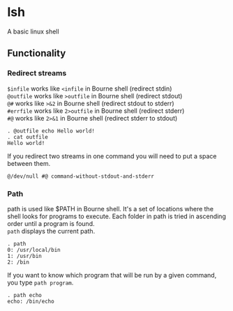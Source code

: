 # lsh
A basic linux shell

## Functionality

### Redirect streams
`$infile` works like `<infile` in Bourne shell (redirect stdin)  
`@outfile` works like `>outfile` in Bourne shell (redirect stdout)  
`@#` works like `>&2` in Bourne shell (redirect stdout to stderr)  
`#errfile` works like `2>outfile` in Bourne shell (redirect stderr)  
`#@` works like `2>&1` in Bourne shell (redirect stderr to stdout)  
```
. @outfile echo Hello world!
. cat outfile 
Hello world!
```

If you redirect two streams in one command you will need to put a space between them.
```
@/dev/null #@ command-without-stdout-and-stderr
```

### Path
path is used like $PATH in Bourne shell. It's a set of locations where the shell looks for programs to execute.  Each folder in path is tried in ascending order until a program is found.  
`path` displays the current path.
```
. path
0: /usr/local/bin
1: /usr/bin
2: /bin
```
If you want to know which program that will be run by a given command, you type `path program`.
```
. path echo
echo: /bin/echo
```
